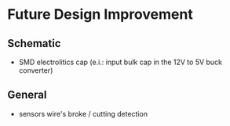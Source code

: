 # Future Design Improvement

## Schematic

* SMD electrolitics cap (e.i.: input bulk cap in the 12V to 5V buck converter)





## General

* sensors wire's broke / cutting detection
